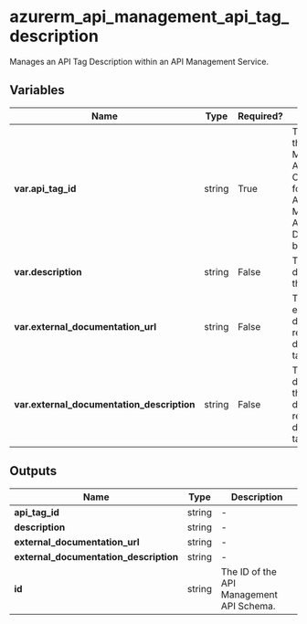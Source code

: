 # azurerm_api_management_api_tag_description

Manages an API Tag Description within an API Management Service.

## Variables

| Name | Type | Required? |  Description |
| ---- | ---- | --------- |  ----------- |
| **var.api_tag_id** | string | True | The The ID of the API Management API Tag. Changing this forces a new API Management API Tag Description to be created. | 
| **var.description** | string | False | The description of the Tag. | 
| **var.external_documentation_url** | string | False | The URL of external documentation resources describing the tag. | 
| **var.external_documentation_description** | string | False | The description of the external documentation resources describing the tag. | 



## Outputs

| Name | Type | Description |
| ---- | ---- | --------- | 
| **api_tag_id** | string  | - | 
| **description** | string  | - | 
| **external_documentation_url** | string  | - | 
| **external_documentation_description** | string  | - | 
| **id** | string  | The ID of the API Management API Schema. | 